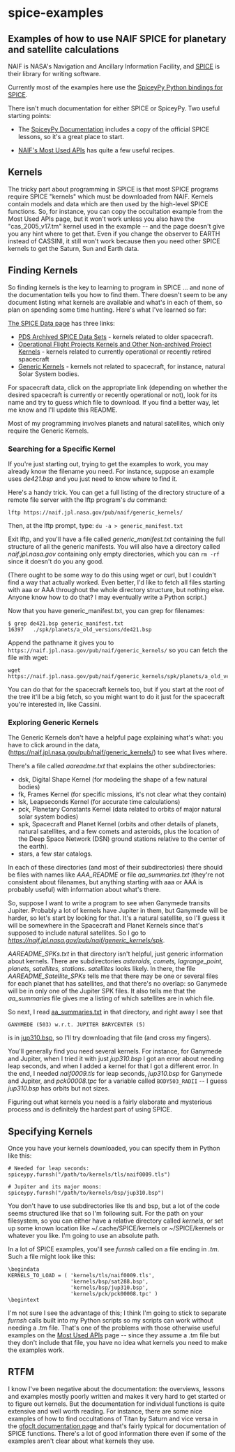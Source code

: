 # spice-examples

## Examples of how to use NAIF SPICE for planetary and satellite calculations

NAIF is NASA's Navigation and Ancillary Information Facility, and
[SPICE](https://naif.jpl.nasa.gov/naif/index.html)
is their library for writing software.

Currently most of the examples here use the
[SpiceyPy Python bindings for SPICE](https://github.com/AndrewAnnex/SpiceyPy).

There isn't much documentation for either SPICE or SpiceyPy.
Two useful starting points:

- The [SpiceyPy Documentation](https://spiceypy.readthedocs.io/en/master/)
  includes a copy of the official SPICE lessons, so it's a great place to start.

- [NAIF's Most Used APIs](https://naif.jpl.nasa.gov/pub/naif/toolkit_docs/C/info/mostused.html)
  has quite a few useful recipes.

## Kernels

The tricky part about programming in SPICE is that most SPICE programs
require SPICE "kernels" which must be downloaded from NAIF. Kernels
contain models and data which are then used by the high-level SPICE
functions. So, for instance, you can copy the occultation example from
the Most Used APIs page, but it won't work unless you also have the
"cas_2005_v17.tm" kernel used in the example -- and the page doesn't
give you any hint where to get that. Even if you change the observer
to EARTH instead of CASSINI, it still won't work because then you
need other SPICE kernels to get the Saturn, Sun and Earth data.

## Finding Kernels

So finding kernels is the key to learning to program in SPICE ... and
none of the documentation tells you how to find them. There doesn't
seem to be any document listing what kernels are available and what's
in each of them, so plan on spending some time hunting.
Here's what I've learned so far:

[The SPICE Data page](https://naif.jpl.nasa.gov/naif/data.html)
has three links:

- [PDS Archived SPICE Data Sets](https://naif.jpl.nasa.gov/naif/data_pds_archived.html) -
  kernels related to older spacecraft.
- [Operational Flight Projects Kernels and Other Non-archived Project Kernels](https://naif.jpl.nasa.gov/naif/data_operational.html) -
  kernels related to currently operational or recently retired spacecraft
- [Generic Kernels](https://naif.jpl.nasa.gov/naif/data_generic.html) -
  kernels not related to spacecraft, for instance, natural Solar System bodies.

For spacecraft data, click on the appropriate link (depending on
whether the desired spacecraft is currently or recently operational
or not), look for its name and try to guess which file to download.
If you find a better way, let me know and I'll update this README.

Most of my programming involves planets and natural satellites, which
only require the Generic Kernels.

### Searching for a Specific Kernel

If you're just starting out, trying to get the examples to work,
you may already know the filename you need. For instance, suppose
an example uses *de421.bsp* and you just need to know where to find it.

Here's a handy trick. You can get a full listing of the directory
structure of a remote file server with the lftp program's *du* command:

```
lftp https://naif.jpl.nasa.gov/pub/naif/generic_kernels/
```

Then, at the lftp prompt, type: ```du -a > generic_manifest.txt```

Exit lftp, and you'll have a file called *generic_manifest.txt*
containing the full structure of all the generic manifests.
You will also have a directory called *naif.jpl.nasa.gov* containing
only empty directories, which you can ```rm -rf``` since it doesn't
do you any good.

(There ought to be some way to do this using wget or curl, but
I couldn't find a way that actually worked. Even better, I'd like
to fetch all files starting with aaa or AAA throughout the whole
directory structure, but nothing else.
Anyone know how to do that? I may eventually write a Python script.)

Now that you have generic_manifest.txt, you can grep for filenames:
```
$ grep de421.bsp generic_manifest.txt
16397   ./spk/planets/a_old_versions/de421.bsp
```

Append the pathname it gives you to
```https://naif.jpl.nasa.gov/pub/naif/generic_kernels/```
so you can fetch the file with wget:

```
wget https://naif.jpl.nasa.gov/pub/naif/generic_kernels/spk/planets/a_old_versions/de421.bsp
```

You can do that for the spacecraft kernels too, but if you start at
the root of the tree it'll be a big fetch, so you might want to do it
just for the spacecraft you're interested in, like Cassini.

### Exploring Generic Kernels

The Generic Kernels don't have a helpful page explaining what's what:
you have to click around in the data,
(https://naif.jpl.nasa.gov/pub/naif/generic_kernels/)
to see what lives where.

There's a file called *aareadme.txt* that explains the other subdirectories:
- dsk, Digital Shape Kernel (for modeling the shape of a few natural bodies)
- fk, Frames Kernel (for specific missions, it's not clear what they contain)
- lsk, Leapseconds Kernel (for accurate time calculations)
- pck, Planetary Constants Kernel (data related to orbits of major
  natural solar system bodies)
- spk, Spacecraft and Planet Kernel (orbits and other details of
  planets, natural satellites, and a few comets and asteroids,
  plus the location of the Deep Space  Network (DSN) ground stations
  relative to the center of the earth).
- stars, a few star catalogs.

In each of these directories (and most of their subdirectories)
there should be files with names like *AAA_README* or
file *aa_summaries.txt* (they're not consistent about filenames,
but anything starting with aaa or AAA is probably useful)
with information about what's there.

So, suppose I want to write a program to see when Ganymede transits Jupiter.
Probably a lot of kernels have Jupiter in them, but Ganymede will be
harder, so let's start by looking for that. It's a natural satellite,
so I'll guess it will be somewhere in the Spacecraft and Planet Kernels
since that's supposed to include natural satellites.
So I go to
*https://naif.jpl.nasa.gov/pub/naif/generic_kernels/spk*.

*AAREADME_SPKs.txt* in that directory isn't helpful,
just generic information about kernels. There are subdirectories
*asteroids, comets, lagrange_point, planets, satellites, stations*.
*satellites* looks likely. In there, the file *AAREADME_Satellite_SPKs*
tells me that there may be one or several files for each planet that
has satellites, and that there's no overlap: so Ganymede will be in
only one of the Jupiter SPK files. It also tells me that the
*aa_summaries* file gives me a listing of which satellites are in
which file.

So next, I read
[aa_summaries.txt](https://naif.jpl.nasa.gov/pub/naif/generic_kernels/spk/satellites/aa_summaries.txt)
in that directory, and right away I see that
```
GANYMEDE (503) w.r.t. JUPITER BARYCENTER (5)
```
is in
[jup310.bsp](https://naif.jpl.nasa.gov/pub/naif/generic_kernels/spk/satellites/jup310.bsp),
so I'll try downloading that file (and cross my fingers).

You'll generally find you need several kernels. For instance,
for Ganymede and Jupiter, when I tried it with just *jup310.bsp*
I got an error about needing leap seconds, and when I added a kernel
for that I got a different error. In the end,
I needed *naif0009.tls* for leap seconds,
*jup310.bsp* for Ganymede and Jupiter,
and
*pck00008.tpc* for a variable called ```BODY503_RADII``` --
I guess *jup310.bsp* has orbits but not sizes.

Figuring out what kernels you need is a fairly elaborate and
mysterious process and is definitely the hardest part of using SPICE.

## Specifying Kernels

Once you have your kernels downloaded, you can specify them in Python
like this:

```
# Needed for leap seconds:
spiceypy.furnsh("/path/to/kernels/tls/naif0009.tls")

# Jupiter and its major moons:
spiceypy.furnsh("/path/to/kernels/bsp/jup310.bsp")
```

You don't have to use subdirectories like tls and bsp, but a lot
of the code seems structured like that so I'm following suit.
For the path on your filesystem, so you can either have
a relative directory called *kernels*, or set up some known location
like ~/.cache/SPICE/kernels or ~/SPICE/kernels or whatever you like.
I'm going to use an absolute path.

In a lot of SPICE examples, you'll see *furnsh* called on a file ending
in *.tm*. Such a file might look like this:

```
\begindata
KERNELS_TO_LOAD = ( 'kernels/tls/naif0009.tls',
                    'kernels/bsp/sat288.bsp',
                    'kernels/bsp/jup310.bsp',
                    'kernels/pck/pck00008.tpc' )
\begintext
```

I'm not sure I see the advantage of this; I think I'm going to stick
to separate *furnsh* calls built into my Python scripts so my scripts
can work without needing a .tm file. That's one of the problems with
those otherwise useful examples on the
[Most Used APIs](https://naif.jpl.nasa.gov/pub/naif/toolkit_docs/C/info/mostused.html)
page -- since they assume a .tm file but they don't include that file,
you have no idea what kernels you need to make the examples work.

## RTFM

I know I've been negative about the documentation: the overviews,
lessons and examples mostly poorly
written and makes it very hard to get started or to figure out kernels.
But the documentation for individual functions is quite extensive and
well worth reading. For instance, there are some nice examples of
how to find occultations of Titan by Saturn and vice versa in the
[gfoclt documentation page](https://naif.jpl.nasa.gov/pub/naif/toolkit_docs/FORTRAN/spicelib/gfoclt.html)
and that's fairly typical for documentation of SPICE functions.
There's a lot of good information there even if some of the examples
aren't clear about what kernels they use.

